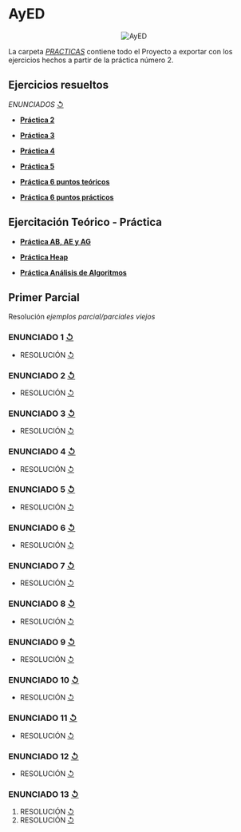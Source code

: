 # AyED
 <p align="center">
  <img src= "https://i.postimg.cc/Vkp8wx6G/1bb8d848a713e4bea8aa98d9c40841b9.jpg" alt = "AyED"/>
</p>

La carpeta [_PRACTICAS_](https://github.com/agusrnfr/AyED/tree/main/Practicas) contiene todo el Proyecto a exportar con los ejercicios hechos a partir de la práctica número 2.

## Ejercicios resueltos

*ENUNCIADOS* [↺](https://github.com/agusrnfr/AyED/tree/main/Enunciados%20y%20otros)

* [**Práctica 2**](https://github.com/agusrnfr/AyED/tree/main/Practicas/src/tp02)

* [**Práctica 3**](https://github.com/agusrnfr/AyED/tree/main/Practicas/src/tp03)

* [**Práctica 4**](https://github.com/agusrnfr/AyED/tree/main/Practicas/src/tp04)

* [**Práctica 5**](https://github.com/agusrnfr/AyED/tree/main/Enunciados%20y%20otros/Practica%205)

* [**Práctica 6 puntos teóricos**](https://github.com/agusrnfr/AyED/tree/main/Enunciados%20y%20otros/Practica%206) 
* [**Práctica 6 puntos prácticos**](https://github.com/agusrnfr/AyED/tree/main/Practicas/src/tp06)

## Ejercitación Teórico - Práctica
* [**Práctica AB, AE y AG**](https://github.com/agusrnfr/AyED/tree/main/Teoria%20-%20Practica/Ejercitacion%20AB%20y%20AG)

* [**Práctica Heap**](https://github.com/agusrnfr/AyED/tree/main/Teoria%20-%20Practica/Ejercitacion%20HEAP)

* [**Práctica Análisis de Algoritmos**](https://github.com/agusrnfr/AyED/tree/main/Teoria%20-%20Practica/Ejercitacion%20teorica%20de%20Analisis%20de%20Algoritmos)

## Primer Parcial 

  Resolución *ejemplos parcial/parciales viejos*
  
### **ENUNCIADO 1** [↺](https://github.com/agusrnfr/AyED/blob/main/Enunciados%20y%20otros/Parcial1/ParcialEjer1.jpeg)
* RESOLUCIÓN [↺](https://github.com/agusrnfr/AyED/tree/main/Practicas/src/Parcial/Practica/Ejercicio1)

### **ENUNCIADO 2** [↺](https://github.com/agusrnfr/AyED/blob/main/Enunciados%20y%20otros/Parcial1/ParcialEjer2.jpeg)
* RESOLUCIÓN [↺](https://github.com/agusrnfr/AyED/tree/main/Practicas/src/Parcial/Practica/Ejercicio2)

### **ENUNCIADO 3** [↺](https://github.com/agusrnfr/AyED/blob/main/Enunciados%20y%20otros/Parcial1/ParcialEjer3.jpeg)
* RESOLUCIÓN [↺](https://github.com/agusrnfr/AyED/tree/main/Practicas/src/Parcial/Practica/Ejercicio3)

### **ENUNCIADO 4** [↺](https://github.com/agusrnfr/AyED/blob/main/Enunciados%20y%20otros/Parcial1/ParcialEjer4.jpeg)
* RESOLUCIÓN [↺](https://github.com/agusrnfr/AyED/tree/main/Practicas/src/Parcial/Practica/Ejercicio4)

### **ENUNCIADO 5** [↺](https://github.com/agusrnfr/AyED/blob/main/Enunciados%20y%20otros/Parcial1/ParcialEjer5.jpeg)
* RESOLUCIÓN [↺](https://github.com/agusrnfr/AyED/tree/main/Practicas/src/Parcial/Practica/Ejercicio5)

### **ENUNCIADO 6** [↺](https://github.com/agusrnfr/AyED/blob/main/Enunciados%20y%20otros/Parcial1/ParcialEjer6.jpeg)
* RESOLUCIÓN [↺](https://github.com/agusrnfr/AyED/tree/main/Practicas/src/Parcial/Practica/Ejercicio6)

### **ENUNCIADO 7** [↺](https://github.com/agusrnfr/AyED/blob/main/Enunciados%20y%20otros/Parcial1/ParcialEjer7.jpeg)
* RESOLUCIÓN [↺](https://github.com/agusrnfr/AyED/tree/main/Practicas/src/Parcial/Practica/Ejercicio7)

### **ENUNCIADO 8** [↺](https://github.com/agusrnfr/AyED/blob/main/Enunciados%20y%20otros/Parcial1/ParcialEjer8.jpeg)
* RESOLUCIÓN [↺](https://github.com/agusrnfr/AyED/tree/main/Practicas/src/Parcial/Practica/Ejercicio8)

### **ENUNCIADO 9** [↺](https://github.com/agusrnfr/AyED/blob/main/Enunciados%20y%20otros/Parcial1/ParcialEjer9.jpeg)
* RESOLUCIÓN [↺](https://github.com/agusrnfr/AyED/tree/main/Practicas/src/Parcial/Practica/Ejercicio9)

### **ENUNCIADO 10** [↺](https://github.com/agusrnfr/AyED/blob/main/Enunciados%20y%20otros/Parcial1/ParcialEjercicio10.jpeg)
* RESOLUCIÓN [↺](https://github.com/agusrnfr/AyED/tree/main/Practicas/src/Parcial/Practica/Ejercicio10)

### **ENUNCIADO 11** [↺](https://github.com/agusrnfr/AyED/blob/main/Enunciados%20y%20otros/Parcial1/ParcialEjer11.jpeg)
* RESOLUCIÓN [↺](https://github.com/agusrnfr/AyED/tree/main/Practicas/src/Parcial/Practica/Ejercicio11)

### **ENUNCIADO 12** [↺](https://github.com/agusrnfr/AyED/blob/main/Enunciados%20y%20otros/Parcial1/ParcialEjer12.jpeg)
* RESOLUCIÓN [↺](https://github.com/agusrnfr/AyED/tree/main/Practicas/src/Parcial/Practica/Ejercicio12)

### **ENUNCIADO 13** [↺](https://github.com/agusrnfr/AyED/blob/main/Enunciados%20y%20otros/Parcial1/ParcialEjercicio13.pdf)
1. RESOLUCIÓN [↺](https://github.com/agusrnfr/AyED/tree/main/Practicas/src/Parcial/Practica/Ejercicio13)
2. RESOLUCIÓN [↺](https://github.com/agusrnfr/AyED/blob/main/Enunciados%20y%20otros/Parcial1/ResolucionEjercicio13.pdf)
